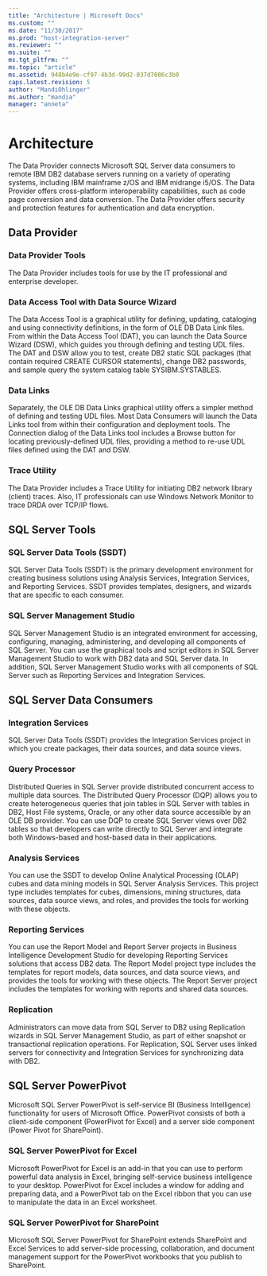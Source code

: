 ```yaml
---
title: "Architecture | Microsoft Docs"
ms.custom: ""
ms.date: "11/30/2017"
ms.prod: "host-integration-server"
ms.reviewer: ""
ms.suite: ""
ms.tgt_pltfrm: ""
ms.topic: "article"
ms.assetid: 948b4e9e-cf97-4b3d-99d2-037d7086c3b0
caps.latest.revision: 5
author: "MandiOhlinger"
ms.author: "mandia"
manager: "anneta"
---
```

# Architecture
The Data Provider connects Microsoft SQL Server data consumers to remote IBM DB2 database servers running on a variety of operating systems, including IBM mainframe z/OS and IBM midrange i5/OS. The Data Provider offers cross-platform interoperability capabilities, such as code page conversion and data conversion. The Data Provider offers security and protection features for authentication and data encryption.  
  
## Data Provider  
  
### Data Provider Tools  
 The Data Provider includes tools for use by the IT professional and enterprise developer.  
  
### Data Access Tool with Data Source Wizard  
 The Data Access Tool is a graphical utility for defining, updating, cataloging and using connectivity definitions, in the form of OLE DB Data Link files. From within the Data Access Tool (DAT), you can launch the Data Source Wizard (DSW), which guides you through defining and testing UDL files. The DAT and DSW allow you to test, create DB2 static SQL packages (that contain required CREATE CURSOR statements), change DB2 passwords, and sample query the system catalog table SYSIBM.SYSTABLES.  
  
### Data Links  
 Separately, the OLE DB Data Links graphical utility offers a simpler method of defining and testing UDL files. Most Data Consumers will launch the Data Links tool from within their configuration and deployment tools. The Connection dialog of the Data Links tool includes a Browse button for locating previously-defined UDL files, providing a method to re-use UDL files defined using the DAT and DSW.  
  
### Trace Utility  
 The Data Provider includes a Trace Utility for initiating DB2 network library (client) traces. Also, IT professionals can use Windows Network Monitor to trace DRDA over TCP/IP flows.  
  
## SQL Server Tools  
  
### SQL Server Data Tools (SSDT)  
 SQL Server Data Tools (SSDT) is the primary development environment for creating business solutions using Analysis Services, Integration Services, and Reporting Services. SSDT provides templates, designers, and wizards that are specific to each consumer. 
  
### SQL Server Management Studio  
 SQL Server Management Studio is an integrated environment for accessing, configuring, managing, administering, and developing all components of SQL Server. You can use the graphical tools and script editors in SQL Server Management Studio to work with DB2 data and SQL Server data. In addition, SQL Server Management Studio works with all components of SQL Server such as Reporting Services and Integration Services.  
  
## SQL Server Data Consumers  
  
### Integration Services  
 SQL Server Data Tools (SSDT) provides the Integration Services project in which you create packages, their data sources, and data source views. 
  
### Query Processor  
 Distributed Queries in SQL Server provide distributed concurrent access to multiple data sources. The Distributed Query Processor (DQP) allows you to create heterogeneous queries that join tables in SQL Server with tables in DB2, Host File systems, Oracle, or any other data source accessible by an OLE DB provider. You can use DQP to create SQL Server views over DB2 tables so that developers can write directly to SQL Server and integrate both Windows-based and host-based data in their applications. 
  
### Analysis Services  
 You can use the SSDT to develop Online Analytical Processing (OLAP) cubes and data mining models in SQL Server Analysis Services. This project type includes templates for cubes, dimensions, mining structures, data sources, data source views, and roles, and provides the tools for working with these objects. 
  
### Reporting Services  
 You can use the Report Model and Report Server projects in Business Intelligence Development Studio for developing Reporting Services solutions that access DB2 data. The Report Model project type includes the templates for report models, data sources, and data source views, and provides the tools for working with these objects. The Report Server project includes the templates for working with reports and shared data sources. 
  
### Replication  
 Administrators can move data from SQL Server to DB2 using Replication wizards in SQL Server Management Studio, as part of either snapshot or transactional replication operations. For Replication, SQL Server uses linked servers for connectivity and Integration Services for synchronizing data with DB2.
  
## SQL Server PowerPivot  
 Microsoft SQL Server PowerPivot is self-service BI (Business Intelligence) functionality for users of Microsoft Office. PowerPivot consists of both a client-side component (PowerPivot for Excel) and a server side component (Power Pivot for SharePoint).  
  
### SQL Server PowerPivot for Excel  
 Microsoft PowerPivot for Excel is an add-in that you can use to perform powerful data analysis in Excel, bringing self-service business intelligence to your desktop. PowerPivot for Excel includes a window for adding and preparing data, and a PowerPivot tab on the Excel ribbon that you can use to manipulate the data in an Excel worksheet. 
  
### SQL Server PowerPivot for SharePoint  
 Microsoft SQL Server PowerPivot for SharePoint extends SharePoint and Excel Services to add server-side processing, collaboration, and document management support for the PowerPivot workbooks that you publish to SharePoint. 
